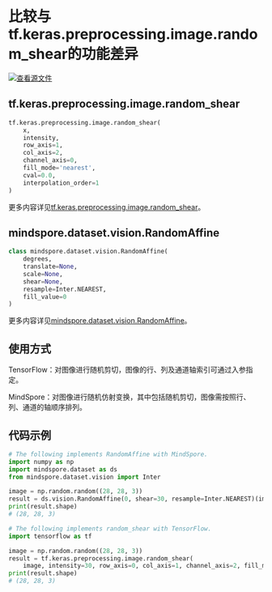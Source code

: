 # 比较与tf.keras.preprocessing.image.random_shear的功能差异

[![查看源文件](https://mindspore-website.obs.cn-north-4.myhuaweicloud.com/website-images/r1.9/resource/_static/logo_source.png)](https://gitee.com/mindspore/docs/blob/r1.9/docs/mindspore/source_zh_cn/note/api_mapping/tensorflow_diff/random_shear.md)

## tf.keras.preprocessing.image.random_shear

```python
tf.keras.preprocessing.image.random_shear(
    x,
    intensity,
    row_axis=1,
    col_axis=2,
    channel_axis=0,
    fill_mode='nearest',
    cval=0.0,
    interpolation_order=1
)
```

更多内容详见[tf.keras.preprocessing.image.random_shear](https://www.tensorflow.org/versions/r1.15/api_docs/python/tf/keras/preprocessing/image/random_shear)。

## mindspore.dataset.vision.RandomAffine

```python
class mindspore.dataset.vision.RandomAffine(
    degrees,
    translate=None,
    scale=None,
    shear=None,
    resample=Inter.NEAREST,
    fill_value=0
)
```

更多内容详见[mindspore.dataset.vision.RandomAffine](https://mindspore.cn/docs/zh-CN/r1.9/api_python/dataset_vision/mindspore.dataset.vision.RandomAffine.html#mindspore.dataset.vision.RandomAffine)。

## 使用方式

TensorFlow：对图像进行随机剪切，图像的行、列及通道轴索引可通过入参指定。

MindSpore：对图像进行随机仿射变换，其中包括随机剪切，图像需按照行、列、通道的轴顺序排列。

## 代码示例

```python
# The following implements RandomAffine with MindSpore.
import numpy as np
import mindspore.dataset as ds
from mindspore.dataset.vision import Inter

image = np.random.random((28, 28, 3))
result = ds.vision.RandomAffine(0, shear=30, resample=Inter.NEAREST)(image)
print(result.shape)
# (28, 28, 3)

# The following implements random_shear with TensorFlow.
import tensorflow as tf

image = np.random.random((28, 28, 3))
result = tf.keras.preprocessing.image.random_shear(
    image, intensity=30, row_axis=0, col_axis=1, channel_axis=2, fill_mode='nearest')
print(result.shape)
# (28, 28, 3)
```
